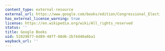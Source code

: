 ```yaml
---
content_type: external-resource
external_url: https://www.google.com/books/edition/Congressional_Elections/1nOlDwAAQBAJ?hl=en&gbpv=1
has_external_license_warning: true
license: https://en.wikipedia.org/wiki/All_rights_reserved
status: ''
title: Google Books
uid: 52829877-6d89-48ff-88d6-2b74d40a6ba1
wayback_url: ''
---
```

